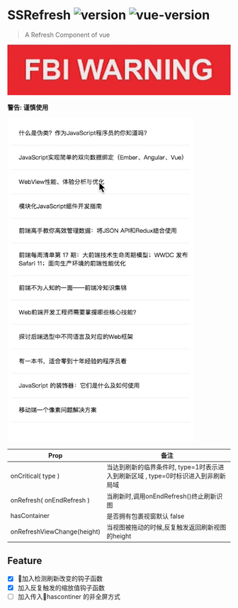# SSRefresh ![version](https://img.shields.io/badge/version-0.0.1-green.svg) ![vue-version](https://img.shields.io/badge/vue-%5E2.5.0-brightgreen.svg)

> A Refresh Component of vue

![Warning](https://raw.githubusercontent.com/RichardSleet/Materials/master/SSComponent/FBIWarning.png)  

**警告: 谨慎使用**  

![Demo](https://raw.githubusercontent.com/RichardSleet/Materials/master/SSComponent/SSRefreshDemo.gif)

Prop  | 备注
------------- | -------------
onCritical( type )  | 当达到刷新的临界条件时, type=1时表示进入到刷新区域 , type=0时标识进入到非刷新局域
onRefresh( onEndRefresh )  | 当刷新时,调用onEndRefresh()终止刷新识图
hasContainer | 是否拥有包裹视窗默认 false
onRefreshViewChange(height) | 当视图被拖动的时候,反复触发返回刷新视图的height

## Feature 
- [x] 加入检测刷新改变的钩子函数
- [x] 加入反复触发的缩放值钩子函数
- [ ] 加入传入hascontiner 的非全屏方式